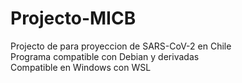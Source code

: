 # Projecto-MICB
Projecto de para proyeccion de SARS-CoV-2 en Chile\
Programa compatible con Debian y derivadas\
Compatible en Windows con WSL
